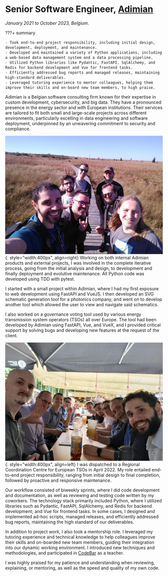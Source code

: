 # Senior Software Engineer, [Adimian](https://www.adimian.com/)
_January 2021 to October 2023, Belgium._

???+ summary

    - Took end-to-end project responsibility, including initial design, development, deployment, and maintenance.
    - Developed and maintained a variety of Python applications, including a web-based data management system and a data processing pipeline.
    - Utilized Python libraries like Pydantic, FastAPI, SqlAlchemy, and Redis for backend development and Vue for frontend tasks.
    - Efficiently addressed bug reports and managed releases, maintaining high-standard deliverables.
    - Leveraged tutoring experience to mentor colleagues, helping them improve their skills and on-board new team members, to high praise.

Adimian is a Belgian software consulting firm known for their expertise in custom development, cybersecurity, and big data.
They have a pronounced presence in the energy sector and with European institutions.
Their services are tailored to fit both small and large-scale projects across different environments,
particularly excelling in data engineering and software deployment, underpinned by an unwavering commitment to security and compliance.

![Adimian weekend](../../assets/images/adimian_weekend.jpg){: style="width:400px", align=right}
Working on both internal Adimian products and external projects, I was involved in the complete iterative process,
going from the initial analysis and design, to development and finally deployment and evolutive maintenance.
All Python code was developed using TDD with pytest.

I started with a small project within Adimian, where I had my first exposure to web development using FastAPI and VueJS.
I then developed an SVG schematic generation tool for a photonics company,
and went on to develop another tool which allowed the user to view and navigate said schematics.

I also worked on a governance voting tool used by various energy transmission system operators (TSOs) all over Europe.
The tool had been developed by Adimian using FastAPI, Vue, and VueX,
and I provided critical support by solving bugs and developing new features at the request of the client.

![Client petanque](../../assets/images/client_petanque.jpg){: style="width:400px", align=left}
I was dispatched to a Regional Coordination Centre for European TSOs in April 2022.
My role entailed end-to-end project responsibility, ranging from initial design to final completion,
followed by proactive and responsive maintenance.

Our workflow consisted of biweekly sprints, where I did code development and documentation, as well as reviewing and testing code written by my coworkers.
The technology stack primarily included Python, where I utilized libraries such as
Pydantic, FastAPI, SqlAlchemy, and Redis for backend development; and Vue for frontend tasks.
In some cases, I designed and implemented ad-hoc scripts, managed releases, and efficiently addressed bug reports,
maintaining the high standard of our deliverables.

In addition to project work, I also took a mentorship role.
I leveraged my tutoring experience and technical knowledge to help colleagues improve their skills and on-boarded new team members,
guiding their integration into our dynamic working environment.
I introduced new techniques and methodologies, and participated in [CodeBar](https://codebar.io/workshops/2547) as a teacher.

I was highly praised for my patience and understanding when reviewing, explaining, or mentoring, as well as the speed and quality of my own code.
